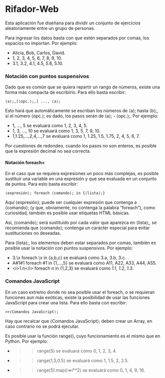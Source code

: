 # Rifador-Web

Esta aplicación fue diseñana para dividir un conjunto de ejercicios
aleatoriamente entre un grupo de personas.

Para ingresar los datos basta con que estén separados por comas, los
espacios no importan. Por ejemplo:
* Alicia, Bob, Carlos, David.
* 1, 2, 3, 4, 5, 6, 7, 8, 9, 10.
* 3.1, 3.2, 4.1, 4.5, 5.6, 5.10.

### Notación con puntos suspensivos

Dado que es común que se quiera repartir un rango de números, existe
una forma más compacta de escribirlo. Para ello basta escribir:

    ⟨a⟩;,[⟨opc.⟩;,] ..., ⟨a⟩;

Esto hará que automáticamente se escriban los números de
⟨a⟩; hasta ⟨b⟩;, si el número ⟨opc.⟩; es
dado, los pasos serán de ⟨a⟩; - ⟨opc.⟩;. Por
ejemplo:
* 1, ..., 5 se evaluará como 1, 2, 3, 4, 5.
* 1, 3, ..., 10 se evaluará como 1, 3, 5, 7, 9, 10.
* 1,1.25,...,2,4,...,7 se evaluará como 1, 1.25, 1.5, 1.75, 2, 4, 5, 6, 7.

Por cuestiones de redondeo, cuando los pasos no son enteros, es
posible que la expresión decimal no sea correcta.

#### Notación foreach<

En el caso que se requiera expresiones un poco más complejas, es
posible sustituir una variable en una expresión y que sea evaluada
en un conjunto de puntos. Para esto basta escribir:

    ⟨expresión⟩; foreach ⟨comando⟩; in {⟨lista⟩;}

Aquí ⟨expresión⟩; puede ser cualquier expresión que
contenga a ⟨comando⟩; (y que, obviamente, no contenga la
palabra “foreach”), como curiosidad, también es posible
usar etiquetas HTML básicas.


Así, ⟨comando⟩; será sustituido
por cada valor que aparezca en ⟨lista⟩;, se recomienda que
⟨comando⟩; contenga un carácter especial para evitar
sustituciones no deseadas.


Para ⟨lista⟩;, los elementos
deben estar separados por comas, también es posible usar la notación
con puntos suspensivos. Por ejemplo:
* 3.\x foreach \x in {a,b,c} se evaluará como 3.a, 3.b, 3.c.
* A#1#1 foreach #1 in {1,...,5}  se evaluará como A11, A22, A33, A44, A55.
* &lt;i&gt;1.n&lt;/i&gt; foreach n in {1,2,3} se evaluará como <i>1.1</i>, <i>1.2</i>, <i>1.3</i>.


### Comandos JavaScript

En un caso extremo donde no sea posible usar el foreach, o se
requieran funciones aun más exóticas, existe la posibilidad de usar
las funciones JavaScript para crear una lista. Para ello basta con
escribir:

    >>⟨Comandos JavaScript⟩;

Hay que recalcar que ⟨Comandos JavaScript⟩; deben crear un
Array, en caso contrario no se podrá ejecutar.


Es posible usar la función range(), cuyo funcionamiento es el mismo
que en Python. Por ejemplo:
* >>range(5) se evaluará como 0, 1, 2, 3, 4.
* >>range(1,3,0.5) se evaluará como 1, 1.5, 2, 2.5.
* >>range(5).map(i=>i**2) se evaluará como 0, 1, 4, 9, 16.
